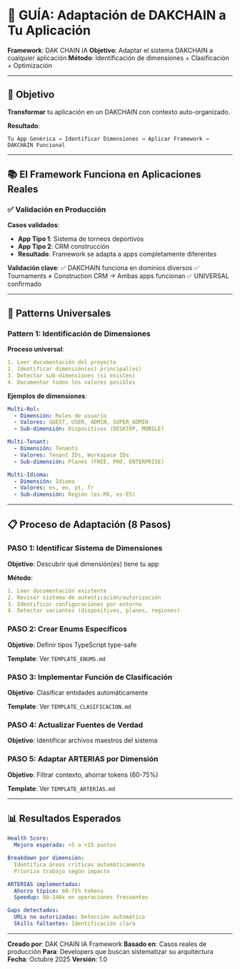# 🔬 GUÍA: Adaptación de DAKCHAIN a Tu Aplicación

**Framework**: DAK CHAIN IA
**Objetivo**: Adaptar el sistema DAKCHAIN a cualquier aplicación
**Método**: Identificación de dimensiones + Clasificación + Optimización

---

## 🎯 Objetivo

**Transformar** tu aplicación en un DAKCHAIN con contexto auto-organizado.

**Resultado**:
```
Tu App Genérica → Identificar Dimensiones → Aplicar Framework → DAKCHAIN Funcional
```

---

## 📚 El Framework Funciona en Aplicaciones Reales

### ✅ Validación en Producción

**Casos validados**:
- **App Tipo 1**: Sistema de torneos deportivos
- **App Tipo 2**: CRM construcción
- **Resultado**: Framework se adapta a apps completamente diferentes

**Validación clave**:
✅ DAKCHAIN funciona en dominios diversos
✅ Tournaments ≠ Construction CRM → Ambas apps funcionan
✅ UNIVERSAL confirmado

---

## 🧬 Patterns Universales

### Pattern 1: Identificación de Dimensiones

**Proceso universal**:
```yaml
1. Leer documentación del proyecto
2. Identificar dimensión(es) principal(es)
3. Detectar sub-dimensiones (si existen)
4. Documentar todos los valores posibles
```

**Ejemplos de dimensiones**:
```yaml
Multi-Rol:
  - Dimensión: Roles de usuario
  - Valores: GUEST, USER, ADMIN, SUPER_ADMIN
  - Sub-dimensión: Dispositivos (DESKTOP, MOBILE)

Multi-Tenant:
  - Dimensión: Tenants
  - Valores: Tenant IDs, Workspace IDs
  - Sub-dimensión: Planes (FREE, PRO, ENTERPRISE)

Multi-Idioma:
  - Dimensión: Idioma
  - Valores: es, en, pt, fr
  - Sub-dimensión: Región (es-MX, es-ES)
```

---

## 📋 Proceso de Adaptación (8 Pasos)

### PASO 1: Identificar Sistema de Dimensiones

**Objetivo**: Descubrir qué dimensión(es) tiene tu app

**Método**:
```yaml
1. Leer documentación existente
2. Revisar sistema de autenticación/autorización
3. Identificar configuraciones por entorno
4. Detectar variantes (dispositivos, planes, regiones)
```

### PASO 2: Crear Enums Específicos

**Objetivo**: Definir tipos TypeScript type-safe

**Template**: Ver `TEMPLATE_ENUMS.md`

### PASO 3: Implementar Función de Clasificación

**Objetivo**: Clasificar entidades automáticamente

**Template**: Ver `TEMPLATE_CLASIFICACION.md`

### PASO 4: Actualizar Fuentes de Verdad

**Objetivo**: Identificar archivos maestros del sistema

### PASO 5: Adaptar ARTERIAS por Dimensión

**Objetivo**: Filtrar contexto, ahorrar tokens (60-75%)

**Template**: Ver `TEMPLATE_ARTERIAS.md`

---

## 📊 Resultados Esperados

```yaml
Health Score:
  Mejora esperada: +5 a +15 puntos

Breakdown por dimensión:
  Identifica áreas críticas automáticamente
  Prioriza trabajo según impacto

ARTERIAS implementadas:
  Ahorro típico: 60-75% tokens
  Speedup: 80-140x en operaciones frecuentes

Gaps detectados:
  URLs no autorizadas: Detección automática
  Skills faltantes: Identificación clara
```

---

**Creado por**: DAK CHAIN IA Framework
**Basado en**: Casos reales de producción
**Para**: Developers que buscan sistematizar su arquitectura
**Fecha**: Octubre 2025
**Versión**: 1.0